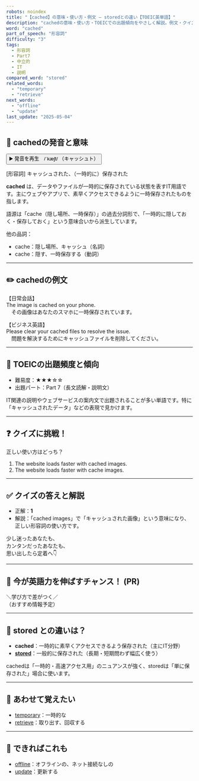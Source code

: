 ```yaml
---
robots: noindex
title: "【cached】の意味・使い方・例文 ― storedとの違い【TOEIC英単語】"
description: "cachedの意味・使い方・TOEICでの出題傾向をやさしく解説。例文・クイズ付きでstoredとの違いもわかりやすく学べます。"
word: "cached"
part_of_speech: "形容詞"
difficulty: "3"
tags:
  - 形容詞
  - Part7
  - 中立的
  - IT
  - 説明
compared_word: "stored"
related_words:
  - "temporary"
  - "retrieve"
next_words:
  - "offline"
  - "update"
last_update: "2025-05-04"
---
```


## 🔰 cachedの発音と意味

<button class="play-audio" onclick="playTTS('cached')">
  <span class="play-audio-main">
    ▶️ 発音を再生　/ˈkæʃt/
  </span>
  <span class="play-audio-sub">
    （キャッシュト）
  </span>
</button>

[形容詞] キャッシュされた、（一時的に）保存された

**cached** は、データやファイルが一時的に保存されている状態を表すIT用語です。主にウェブやアプリで、素早くアクセスできるように一時保存されたものを指します。

語源は「cache（隠し場所、一時保存）」の過去分詞形で、「一時的に隠しておく・保存しておく」という意味合いから派生しています。

他の品詞：  
- cache：隠し場所、キャッシュ（名詞）
- cache：隠す、一時保存する（動詞）

---

## ✏️ cachedの例文

【日常会話】  
The image is cached on your phone.  
　その画像はあなたのスマホに一時保存されています。

【ビジネス英語】  
Please clear your cached files to resolve the issue.  
　問題を解決するためにキャッシュファイルを削除してください。

---

## 🎯 TOEICの出題頻度と傾向

- 難易度：★★★☆☆
- 出題パート：Part 7（長文読解・説明文）

IT関連の説明やウェブサービスの案内文で出題されることが多い単語です。特に「キャッシュされたデータ」などの表現で見かけます。

---

## ❓ クイズに挑戦！

正しい使い方はどっち？

1. The website loads faster with cached images.  
2. The website loads faster with cache images.

---

## ✅ クイズの答えと解説

- 正解：**1**
- 解説：「cached images」で「キャッシュされた画像」という意味になり、正しい形容詞の使い方です。

少し迷ったあなたも、  
カンタンだったあなたも、  
思い出したら定着へ👇️

---

## 🚀 今が英語力を伸ばすチャンス！ (PR)

<div class="info-center">
＼学び方で差がつく／<br>  
（おすすめ情報予定）
</div>

---

## 🤔  stored との違いは？

- **cached**：一時的に素早くアクセスできるよう保存された（主にIT分野）
- **[stored](/stored)**：一般的に保存された（長期・短期問わず幅広く使う）

cachedは「一時的・高速アクセス用」のニュアンスが強く、storedは「単に保存された」場合に使います。

---

## 🧩 あわせて覚えたい

- [temporary](/temporary)：一時的な
- [retrieve](/retrieve)：取り出す、回収する

---

## 📖 できればこれも

- [offline](/offline)：オフラインの、ネット接続なしの
- [update](/update)：更新する

<!-- cvid: aid12_bid15 -->
